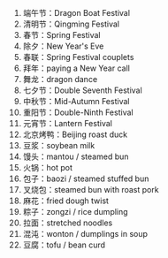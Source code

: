 1. 端午节：Dragon Boat Festival
2. 清明节：Qingming Festival
3. 春节：Spring Festival
4. 除夕：New Year's Eve
5. 春联：Spring Festival couplets
6. 拜年：paying a New Year call
7. 舞龙：dragon dance
8. 七夕节：Double Seventh Festival
9. 中秋节：Mid-Autumn Festival
10. 重阳节：Double-Ninth Festival
11. 元宵节：Lantern Festival
12. 北京烤鸭：Beijing roast duck
13. 豆浆：soybean milk
14. 馒头：mantou / steamed bun
15. 火锅：hot pot
16. 包子：baozi / steamed stuffed bun
17. 叉烧包：steamed bun with roast pork
18. 麻花：fried dough twist
19. 粽子：zongzi / rice dumpling
20. 拉面：stretched noodles
21. 混沌：wonton / dumplings in soup
22. 豆腐：tofu / bean curd
